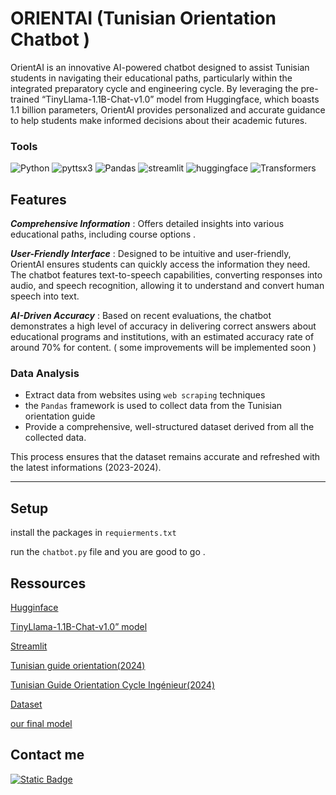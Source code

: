 # ORIENTAI (Tunisian Orientation Chatbot )

OrientAI is an innovative AI-powered chatbot designed to assist Tunisian students in navigating their educational paths, particularly within the integrated preparatory cycle and engineering cycle. By leveraging the pre-trained “TinyLlama-1.1B-Chat-v1.0” model from Huggingface, which boasts 1.1 billion parameters, OrientAI provides personalized and accurate guidance to help students make informed decisions about their academic futures.

### **Tools**
<p>
  <img alt="Python" src="https://img.shields.io/badge/python-306998.svg?style=for-the-badge&logo=python&logoColor=white"/>
  <img alt="pyttsx3" src="https://img.shields.io/badge/Pytest3-0A9EDC.svg?style=for-the-badge&logo=pyttsx3&logoColor=white"/>
  <img alt="Pandas" src="https://img.shields.io/badge/pandas-%23150458.svg?style=for-the-badge&logo=pandas&logoColor=white"/>
  <img alt="streamlit" src="https://img.shields.io/badge/streamlit-white?style=for-the-badge&logo=streamlit">
  <img alt="huggingface" src="https://img.shields.io/badge/Huggingface-yellow?style=for-the-badge&logo=huggingface&logoColor=black">
  <img alt="Transformers" src="https://img.shields.io/badge/Transformers-black?style=for-the-badge">

</p>

## Features

**_Comprehensive Information_** : Offers detailed insights into various educational paths, including course options .

**_User-Friendly Interface_** : Designed to be intuitive and user-friendly, OrientAI ensures students can quickly access the information they need. The chatbot features text-to-speech capabilities, converting responses into audio, and speech recognition, allowing it to understand and convert human speech into text.

**_AI-Driven Accuracy_** : Based on recent evaluations, the chatbot demonstrates a high level of accuracy in delivering correct answers about educational programs and institutions, with an estimated accuracy rate of around 70% for content. ( some improvements will be implemented soon )

### Data Analysis
- Extract data from websites using `web scraping` techniques
- the `Pandas` framework is used to collect data from the Tunisian orientation guide
- Provide a comprehensive, well-structured dataset derived from all the collected data.
  
This process ensures that the dataset remains accurate and refreshed with the latest informations (2023-2024).

---

## Setup 

install the packages in `requierments.txt`

run the `chatbot.py` file and you are good to go .

## Ressources
[Hugginface](https://huggingface.co/)

[TinyLlama-1.1B-Chat-v1.0” model](https://huggingface.co/TinyLlama/TinyLlama-1.1B-Chat-v1.0)

[Streamlit](https://docs.snowflake.com/en/developer-guide/streamlit/about-streamlit)

[Tunisian guide orientation(2024)](https://www.orientation.tn/orient/pdf/guide2024.pdf)

[Tunisian Guide Orientation Cycle Ingénieur(2024)](https://cningenieur.rnu.tn/pdf/guide_capa2023.pdf)

[Dataset](https://huggingface.co/datasets/Farah21/frenchOrientation)

[our final model](https://huggingface.co/saifalh/frenchOrientationModel)


## Contact me 
<p>
  <a href="www.linkedin.com/in/saifallahibnelhadjembarek">
    <img alt="Static Badge" src="https://img.shields.io/badge/LinkedIn-blue?style=for-the-badge&logo=transformers&logoColor=black">
</p>
